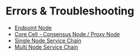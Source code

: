 # Errors & Troubleshooting

* [Endpoint Node](endpoint-node/operation-guide/errors-and-troubleshooting.md)
* [Core Cell - Consensus Node / Proxy Node](consensus-nodes/operation-guide/errors-and-troubleshooting.md)
* [Single Node Service Chain](service-chain/single-node-service-chain/operation-guide/errors-and-troubleshooting.md)
* [Multi Node Service Chain](service-chain/multi-node-service-chain/operation-guide/errors-and-troubleshooting.md)

